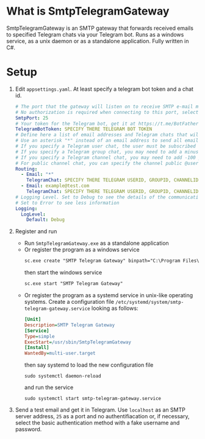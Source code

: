 # What is SmtpTelegramGateway

SmtpTelegramGateway is an SMTP gateway that forwards received emails to specified Telegram chats via your Telegram bot. Runs as a windows service, as a unix daemon or as a standalone application. Fully written in C#.

# Setup

1. Edit `appsettings.yaml`. At least specify a telegram bot token and a chat id.
    ```yaml
    # The port that the gateway will listen on to receive SMTP e-mail messages, the default is 25. 
    # No authorization is required when connecting to this port, select Basic Authorizathion if it is required
    SmtpPort: 25
    # Your token for the Telegram bot, get it at https://t.me/BotFather when registering the bot
    TelegramBotToken: SPECIFY THERE TELEGRAM BOT TOKEN
    # Define here a list of email addresses and Telegram chats that will receive emails sent to these addresses.
    # Use an asterisk "*" instead of an email address to send all emails to some Telegram chat
    # If you specify a Telegram user chat, the user must be subscribed to the bot
    # If you specify a Telegram group chat, you may need to add a minus sign prior to the group id, the bot must be added to the group
    # If you specify a Telegram channel chat, you may need to add -100 prior to the channel id, the bot must be added to the channel admins and given the right "Post in the channel"
    # For public channel chat, you can specify the channel public @username instead of the channel id
    Routing:
      - Email: "*"
        TelegramChat: SPECIFY THERE TELEGRAM USERID, GROUPID, CHANNELID OR @USERNAME
      - Email: example@test.com
        TelegramChat: SPECIFY THERE TELEGRAM USERID, GROUPID, CHANNELID OR @USERNAME
    # Logging Level. Set to Debug to see the details of the communication between your mail program and the gateway.
    # Set to Error to see less information
    Logging:
      LogLevel:
        Default: Debug
    ```
2. Register and run
    - Run `SmtpTelegramGateway.exe` as a standalone application
    - Or register the program as a windows service
        ```ps
        sc.exe create "SMTP Telegram Gateway" binpath="C:\Program Files\SmtpTelegramGateway\SmtpTelegramGateway.exe" start=auto obj="NT AUTHORITY\LocalService"
        ```
        then start the windows service
        ```ps
        sc.exe start "SMTP Telegram Gateway"
        ```
    - Or register the program as a systemd service in unix-like operating systems. Create a configuration file `/etc/systemd/system/smtp-telegram-gateway.service` looking as follows:
        ```ini
        [Unit]
        Description=SMTP Telegram Gateway
        [Service]
        Type=simple
        ExecStart=/usr/sbin/SmtpTelegramGateway
        [Install]
        WantedBy=multi-user.target
        ```
        then say systemd to load the new configuration file
        ```console
        sudo systemctl daemon-reload
        ```
        and run the service
        ```console
        sudo systemctl start smtp-telegram-gateway.service
        ```

4. Send a test email and get it in Telegram. Use `localhost` as an SMTP server address, `25` as a port and no authentifiacation or, if necessary, select the basic authentication method with a fake username and password.
